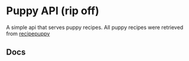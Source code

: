 # Puppy API (rip off)
A simple api that serves puppy recipes. All puppy recipes were retrieved from [recipepuppy](http://www.recipepuppy.com/)

## Docs


